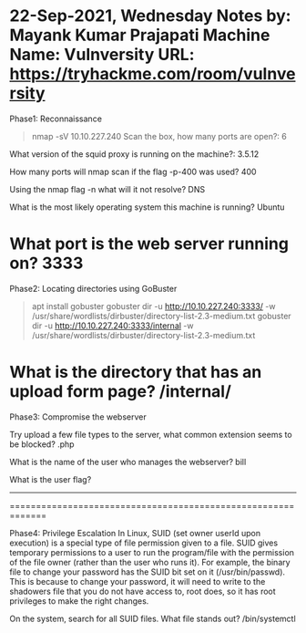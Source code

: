 22-Sep-2021, Wednesday
Notes by: Mayank Kumar Prajapati
Machine Name: Vulnversity
URL: https://tryhackme.com/room/vulnversity
=============================================================

Phase1: Reconnaissance
> nmap -sV 10.10.227.240
Scan the box, how many ports are open?: 
6

What version of the squid proxy is running on the machine?: 
3.5.12

How many ports will nmap scan if the flag -p-400 was used?
400

Using the nmap flag -n what will it not resolve?
DNS

What is the most likely operating system this machine is running?
Ubuntu

What port is the web server running on?
3333
=============================================================

Phase2:  Locating directories using GoBuster
> apt install gobuster
> gobuster dir -u http://10.10.227.240:3333/ -w /usr/share/wordlists/dirbuster/directory-list-2.3-medium.txt
> gobuster dir -u http://10.10.227.240:3333/internal -w /usr/share/wordlists/dirbuster/directory-list-2.3-medium.txt

What is the directory that has an upload form page?
/internal/
=============================================================

Phase3: Compromise the webserver

Try upload a few file types to the server, what common extension seems to be blocked?
.php


What is the name of the user who manages the webserver?
bill

What is the user flag?
****************

=============================================================

Phase4: Privilege Escalation
In Linux, SUID (set owner userId upon execution) is a special type of file permission given to a file. 
SUID gives temporary permissions to a user to run the program/file with the permission of the file owner (rather than the user who runs it).
For example, the binary file to change your password has the SUID bit set on it (/usr/bin/passwd).
This is because to change your password, it will need to write to the shadowers file that you do not have access to, root does, so it has root privileges to make the right changes.



On the system, search for all SUID files. What file stands out?
/bin/systemctl
